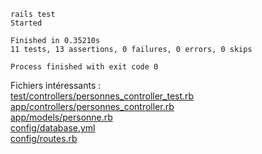 ```
rails test
Started

Finished in 0.35210s
11 tests, 13 assertions, 0 failures, 0 errors, 0 skips

Process finished with exit code 0
```
Fichiers intéressants :  
[test/controllers/personnes_controller_test.rb](test/controllers/personnes_controller_test.rb)  
[app/controllers/personnes_controller.rb](app/controllers/personnes_controller.rb)  
[app/models/personne.rb](app/models/personne.rb)  
[config/database.yml](config/database.yml)  
[config/routes.rb](config/routes.rb)  
